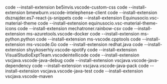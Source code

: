 code --install-extension be5invis.vscode-custom-css
code --install-extension bmewburn.vscode-intelephense-client
code --install-extension dsznajder.es7-react-js-snippets
code --install-extension Equinusocio.vsc-material-theme
code --install-extension equinusocio.vsc-material-theme-icons
code --install-extension mechatroner.rainbow-csv
code --install-extension ms-azuretools.vscode-docker
code --install-extension ms-python.python
code --install-extension ms-vscode.cpptools
code --install-extension ms-vscode.Go
code --install-extension redhat.java
code --install-extension shyykoserhiy.vscode-spotify
code --install-extension VisualStudioExptTeam.vscodeintellicode
code --install-extension vscjava.vscode-java-debug
code --install-extension vscjava.vscode-java-dependency
code --install-extension vscjava.vscode-java-pack
code --install-extension vscjava.vscode-java-test
code --install-extension vscjava.vscode-maven